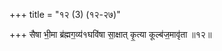 +++
title = "१२ (3) (१२-२७)"

+++
सैषा भी॒मा ब्र॑ह्मग॒व्य॑१घवि॑षा सा॒क्षात् कृ॒त्या कूल्ब॑ज॒मावृ॑ता ॥१२॥  